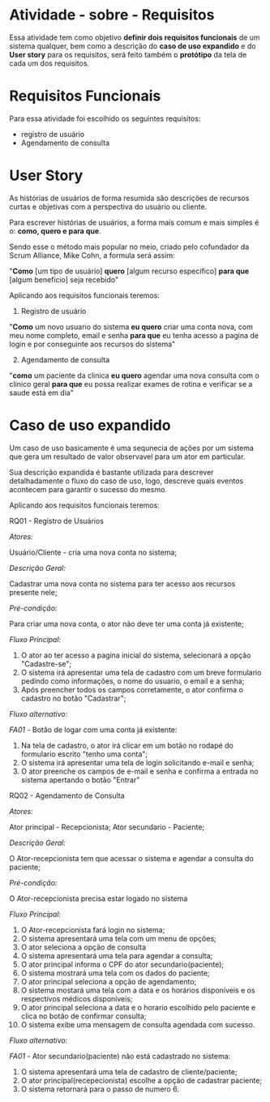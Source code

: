# Atividade - sobre - Requisitos

Essa atividade tem como objetivo **definir dois requisitos funcionais** de um sistema qualquer, bem como a descrição do **caso de uso expandido** e do **User story** para os requisitos, será feito também o **protótipo** da tela de cada um dos requisitos.

# Requisitos Funcionais

Para essa atividade foi escolhido os seguintes requisitos: 

* registro de usuário
* Agendamento de consulta



# User Story

As histórias de usuários de forma resumida são descrições de recursos curtas e objetivas com a perspectiva do usuário ou cliente.

Para escrever histórias de usuários, a forma mais comum e mais simples é o: **como, quero e para que**.

Sendo esse o método mais popular no meio, criado pelo cofundador da Scrum Alliance, Mike Cohn, a formula será assim:

"**Como** [um tipo de usuário] **quero** [algum recurso específico] **para que** [algum benefício] seja recebido"

Aplicando aos requisitos funcionais teremos:

1. Registro de usuário
  
  "**Como** um novo usuario do sistema **eu quero** criar uma conta nova, com meu nome completo, email e senha **para que** eu tenha acesso a pagina de login e por conseguinte aos recursos do sistema"
  
2. Agendamento de consulta
 
 "**como** um paciente da clinica **eu quero** agendar uma nova consulta com o clinico geral **para que** eu possa realizar exames de rotina e verificar se a saude está em dia"
  


# Caso de uso expandido

Um caso de uso basicamente é uma sequnecia de ações por um sistema que gera um resultado de valor observavel para um ator em particular.

Sua descrição expandida é bastante utilizada para descrever detalhadamente o fluxo do caso de uso, logo, descreve quais eventos acontecem para garantir o sucesso do mesmo. 

Aplicando aos requisitos funcionais teremos:

RQ01 - Registro de Usuários

*Atores:*
  
  Usuário/Cliente - cria uma nova conta no sistema;
  
*Descrição Geral:*
 
 Cadastrar uma nova conta no sistema para ter acesso aos recursos presente nele;
 
*Pré-condição:*

  Para criar uma nova conta, o ator não deve ter uma conta já existente;
 
*Fluxo Principal:*

  1. O ator ao ter acesso a pagina inicial do sistema, selecionará a opção "Cadastre-se";
  2. O sistema irá apresentar uma tela de cadastro com um breve formulario pedindo como informações, o nome do usuario, o email e a senha;
  3. Após preencher todos os campos corretamente, o ator confirma o cadastro no botão "Cadastrar";
  

*Fluxo alternativo:*
 
*FA01* - Botão de logar com uma conta já existente:

1. Na tela de cadastro, o ator irá clicar em um botão no rodapé do formulario escrito "tenho uma conta";
2. O sistema irá apresentar uma tela de login solicitando e-mail e senha;
3. O ator preenche os campos de e-mail e senha e confirma a entrada no sistema apertando o botão "Entrar"



RQ02 - Agendamento de Consulta

*Atores:*
  
  Ator principal - Recepcionista;
  Ator secundario - Paciente;

*Descrição Geral:*
 
 O Ator-recepcionista tem que acessar o sistema e agendar a consulta do paciente;

*Pré-condição:*

 O Ator-recepcionista precisa estar logado no sistema
 
 *Fluxo Principal:*
 
 1. O Ator-recepcionista fará login no sistema;
 2. O sistema apresentará uma tela com um menu de opções;
 3. O ator seleciona a opção de consulta
 4. O sistema apresentará uma tela para agendar a consulta;
 5. O ator principal informa o CPF do ator secundario(paciente);
 6. O sistema mostrará uma tela com os dados do paciente;
 7. O ator principal seleciona a opção de agendamento;
 8. O sistema mostará uma tela com a data e os horários disponíveis e os respectivos médicos disponíveis;
 9. O ator principal seleciona a data e o horario escolhido pelo paciente e clica no botão de confirmar consulta;
 10. O sistema exibe uma mensagem de consulta agendada com sucesso.
 
 *Fluxo alternativo:*
 
*FA01* - Ator secundario(paciente) não está cadastrado no sistema:

1. O sistema apresentará uma tela de cadastro de cliente/paciente;
2. O ator principal(recepecionista) escolhe a opção de cadastrar paciente;
3. O sistema retornará para o passo de numero 6.



